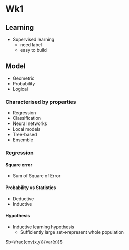 # Wk1

## Learning

+ Supervised learning
  + need label
  + easy to build

## Model

+ Geometric 
+ Probability
+ Logical

### Characterised by properties

+ Regression
+ Classification
+ Neural networks
+ Local models
+ Tree-based
+ Ensemble

### Regression

#### Square error

+ Sum of Square of Error

#### Probability vs Statistics

+ Deductive
+ Inductive

#### Hypothesis

+ Inductive learning hypothesis
  + Sufficiently large set->represent whole population

$b=\frac{cov(x,y)}{var(x)}$
